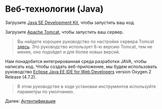# Веб-технологии (Java)

Загрузите [Java SE Development Kit](http://www.oracle.com/technetwork/java/javase/downloads/jdk8-downloads-2133151.html), чтобы запустить ваш код. 

Загрузите [Apache Tomcat](https://tomcat.apache.org/download-90.cgi), чтобы запустить ваш сервер. 

> Вы найдете хорошее руководство по настройке сервера Tomcat [здесь](https://crunchify.com/step-by-step-guide-to-setup-and-install-apache-tomcat-server-in-eclipse-development-environment-ide/). Это руководство использует 8-ю версию Tomcat, тем не менее, оно подойдет и для более новых версий. 

Нам понадобится интегрированная среда разработки JAVA, чтобы написать код. Чтобы создать веб-приложение, мы будем использовать руководство [Eclipse Java EE IDE for Web Developers](http://www.eclipse.org/downloads/packages/eclipse-ide-java-ee-developers/oxygen3) version Oxygen.2 Release (4.7.2). 

> В этом руководстве в ходе установки инструментов используйте параметры по умолчанию.

Далее: [Аутентификация](oauth/)
